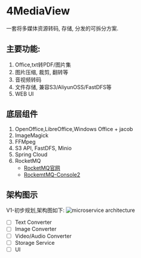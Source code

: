 # 4MediaView
一套将多媒体资源转码, 存储, 分发的可拆分方案.

## 主要功能:
1. Office,txt转PDF/图片集
2. 图片压缩, 裁剪, 翻转等
3. 音视频转码
4. 文件存储, 兼容S3/AliyunOSS/FastDFS等
5. WEB UI

## 底层组件
1. OpenOffice,LibreOffice,Windows Office + jacob
2. ImageMagick
3. FFMpeg
4. S3 API, FastDFS, Minio
5. Spring Cloud
6. RocketMQ
   * [RocketMQ官网](https://rocketmq.apache.org)
   * [RockemtMQ-Console2](https://github.com/apache/rocketmq-dashboard)

## 架构图示
V1-初步规划,架构图如下:
![microservice architecture](https://github.com/LiXuemin/media-service/blob/master/media-service.png)

- [ ] Text Converter
- [ ] Image Converter
- [ ] Video/Audio Converter
- [ ] Storage Service
- [ ] UI
